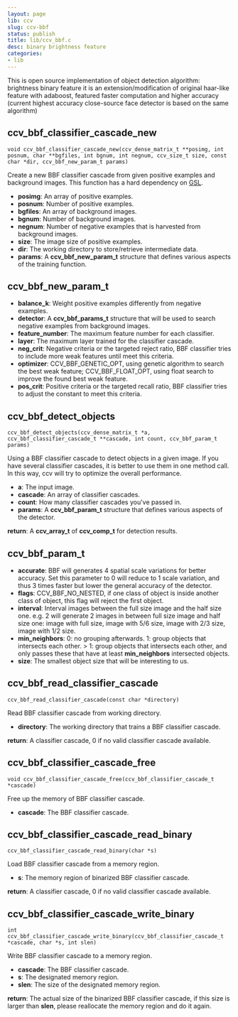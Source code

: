 ```yaml
---
layout: page
lib: ccv
slug: ccv-bbf
status: publish
title: lib/ccv_bbf.c
desc: binary brightness feature
categories:
- lib
---
```


This is open source implementation of object detection algorithm: brightness binary feature it is an extension/modification of original haar-like feature with adaboost, featured faster computation and higher accuracy (current highest accuracy close-source face detector is based on the same algorithm)

ccv\_bbf\_classifier\_cascade\_new
----------------------------------

	void ccv_bbf_classifier_cascade_new(ccv_dense_matrix_t **posimg, int posnum, char **bgfiles, int bgnum, int negnum, ccv_size_t size, const char *dir, ccv_bbf_new_param_t params)

Create a new BBF classifier cascade from given positive examples and background images. This function has a hard dependency on [GSL](http://www.gnu.org/software/gsl/).

 * **posimg**: An array of positive examples.
 * **posnum**: Number of positive examples.
 * **bgfiles**: An array of background images.
 * **bgnum**: Number of background images.
 * **negnum**: Number of negative examples that is harvested from background images.
 * **size**: The image size of positive examples.
 * **dir**: The working directory to store/retrieve intermediate data.
 * **params**: A **ccv\_bbf\_new\_param\_t** structure that defines various aspects of the training function.

ccv\_bbf\_new\_param\_t
-----------------------

 * **balance\_k**: Weight positive examples differently from negative examples.
 * **detector**: A **ccv\_bbf\_params\_t** structure that will be used to search negative examples from background images.
 * **feature\_number**: The maximum feature number for each classifier.
 * **layer**: The maximum layer trained for the classifier cascade.
 * **neg\_crit**: Negative criteria or the targeted reject ratio, BBF classifier tries to include more weak features until meet this criteria.
 * **optimizer**: CCV\_BBF\_GENETIC\_OPT, using genetic algorithm to search the best weak feature; CCV\_BBF\_FLOAT\_OPT, using float search to improve the found best weak feature.
 * **pos\_crit**: Positive criteria or the targeted recall ratio, BBF classifier tries to adjust the constant to meet this criteria.

ccv\_bbf\_detect\_objects
-------------------------

	ccv_bbf_detect_objects(ccv_dense_matrix_t *a, ccv_bbf_classifier_cascade_t **cascade, int count, ccv_bbf_param_t params)

Using a BBF classifier cascade to detect objects in a given image. If you have several classifier cascades, it is better to use them in one method call. In this way, ccv will try to optimize the overall performance.

 * **a**: The input image.
 * **cascade**: An array of classifier cascades.
 * **count**: How many classifier cascades you've passed in.
 * **params**: A **ccv\_bbf\_param\_t** structure that defines various aspects of the detector.

**return**: A **ccv\_array\_t** of **ccv\_comp\_t** for detection results.

ccv\_bbf\_param\_t
------------------

 * **accurate**: BBF will generates 4 spatial scale variations for better accuracy. Set this parameter to 0 will reduce to 1 scale variation, and thus 3 times faster but lower the general accuracy of the detector.
 * **flags**: CCV\_BBF\_NO\_NESTED, if one class of object is inside another class of object, this flag will reject the first object.
 * **interval**: Interval images between the full size image and the half size one. e.g. 2 will generate 2 images in between full size image and half size one: image with full size, image with 5/6 size, image with 2/3 size, image with 1/2 size.
 * **min\_neighbors**: 0: no grouping afterwards. 1: group objects that intersects each other. > 1: group objects that intersects each other, and only passes these that have at least **min\_neighbors** intersected objects.
 * **size**: The smallest object size that will be interesting to us.

ccv\_bbf\_read\_classifier\_cascade
-----------------------------------

	ccv_bbf_read_classifier_cascade(const char *directory)

Read BBF classifier cascade from working directory.

 * **directory**: The working directory that trains a BBF classifier cascade.

**return**: A classifier cascade, 0 if no valid classifier cascade available.

ccv\_bbf\_classifier\_cascade\_free
-----------------------------------

	void ccv_bbf_classifier_cascade_free(ccv_bbf_classifier_cascade_t *cascade)

Free up the memory of BBF classifier cascade.

 * **cascade**: The BBF classifier cascade.

ccv\_bbf\_classifier\_cascade\_read\_binary
-------------------------------------------

	ccv_bbf_classifier_cascade_read_binary(char *s)

Load BBF classifier cascade from a memory region.

 * **s**: The memory region of binarized BBF classifier cascade.

**return**: A classifier cascade, 0 if no valid classifier cascade available.

ccv\_bbf\_classifier\_cascade\_write\_binary
--------------------------------------------

	int ccv_bbf_classifier_cascade_write_binary(ccv_bbf_classifier_cascade_t *cascade, char *s, int slen)

Write BBF classifier cascade to a memory region.

 * **cascade**: The BBF classifier cascade.
 * **s**: The designated memory region.
 * **slen**: The size of the designated memory region.

**return**: The actual size of the binarized BBF classifier cascade, if this size is larger than **slen**, please reallocate the memory region and do it again.
